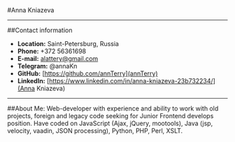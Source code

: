 #Anna Kniazeva
***
##Contact information
* __Location:__ Saint-Petersburg, Russia
* __Phone:__ +372 56361698
* __E-mail:__ alattery@gmail.com
* __Telegram:__ @annaKn
* __GitHub:__ [https://github.com/annTerry](annTerry)
* __LinkedIn:__ [https://www.linkedin.com/in/anna-kniazeva-23b732234/](Anna Kniazeva)
***
##About Me:
Web-developer with experience and ability to work with old projects, foreign and legacy code seeking for Junior Frontend develops position. Have coded on JavaScript (Ajax, jQuery, mootools), Java (jsp, velocity, vaadin, JSON processing), Python, PHP, Perl, XSLT.
